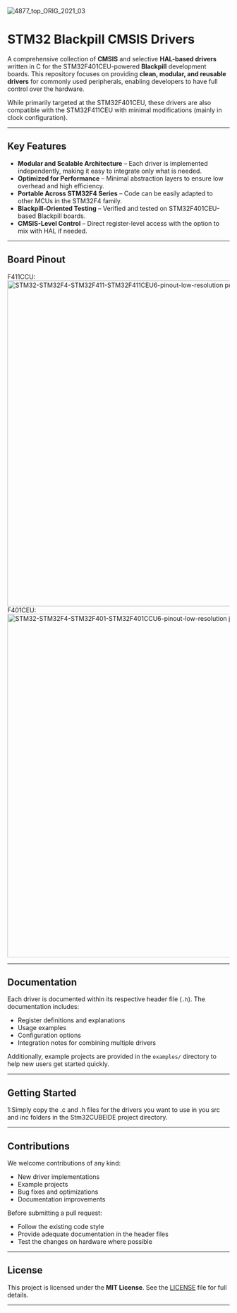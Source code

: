 ![4877_top_ORIG_2021_03](https://github.com/user-attachments/assets/9978fc25-602d-43a1-9f4f-04f3449879b7)
# STM32 Blackpill CMSIS Drivers

A comprehensive collection of **CMSIS** and selective **HAL-based drivers** written in C for the STM32F401CEU-powered **Blackpill** development boards. This repository focuses on providing **clean, modular, and reusable drivers** for commonly used peripherals, enabling developers to have full control over the hardware.

While primarily targeted at the STM32F401CEU, these drivers are also compatible with the STM32F411CEU with minimal modifications (mainly in clock configuration).

---

## Key Features

* **Modular and Scalable Architecture** – Each driver is implemented independently, making it easy to integrate only what is needed.
* **Optimized for Performance** – Minimal abstraction layers to ensure low overhead and high efficiency.
* **Portable Across STM32F4 Series** – Code can be easily adapted to other MCUs in the STM32F4 family.
* **Blackpill-Oriented Testing** – Verified and tested on STM32F401CEU-based Blackpill boards.
* **CMSIS-Level Control** – Direct register-level access with the option to mix with HAL if needed.

---
## Board Pinout
F411CCU:
<img width="1280" height="739" alt="STM32-STM32F4-STM32F411-STM32F411CEU6-pinout-low-resolution png" src="https://github.com/user-attachments/assets/4248c9c3-d492-4764-b207-18cf1837b7a2" />
F401CEU:
<img width="1280" height="779" alt="STM32-STM32F4-STM32F401-STM32F401CCU6-pinout-low-resolution jpg" src="https://github.com/user-attachments/assets/6a1b8725-3bf2-4acb-b415-4d1c36f9c89c" />


---

## Documentation

Each driver is documented within its respective header file (`.h`). The documentation includes:

* Register definitions and explanations
* Usage examples
* Configuration options
* Integration notes for combining multiple drivers

Additionally, example projects are provided in the `examples/` directory to help new users get started quickly.

---

## Getting Started

1:Simply copy the .c and .h files for the drivers you want to use in you src and inc folders in the Stm32CUBEIDE project directory.

---

## Contributions

We welcome contributions of any kind:

* New driver implementations
* Example projects
* Bug fixes and optimizations
* Documentation improvements

Before submitting a pull request:

* Follow the existing code style
* Provide adequate documentation in the header files
* Test the changes on hardware where possible

---

## License

This project is licensed under the **MIT License**. See the [LICENSE](LICENSE) file for full details.

---


